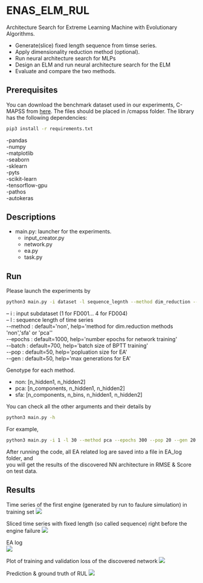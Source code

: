# ENAS_ELM_RUL
Architecture Search for Extreme Learning Machine with Evolutionary Algorithms. <br/>
- Generate(slice) fixed length sequence from timse series. <br/>
- Apply dimensionality reduction method (optional). <br/>
- Run neural architecture search for MLPs <br/>
- Design an ELM and run neural architecture search for the ELM  <br/>
- Evaluate and compare the two methods.

## Prerequisites
You can download the benchmark dataset used in our experiments, C-MAPSS from [here](https://drive.google.com/drive/folders/1xHLtx9laqSTO_8LOFCdOBEkouMpbkAFM?usp=sharing).
The files should be placed in /cmapss folder.
The library has the following dependencies:
```bash
pip3 install -r requirements.txt
```
-pandas <br/>
-numpy <br/>
-matplotlib <br/>
-seaborn <br/>
-sklearn <br/>
-pyts <br/>
-scikit-learn <br/>
-tensorflow-gpu <br/>
-pathos <br/>
-autokeras <br/>

## Descriptions
- main.py: launcher for the experiments.
  - input_creator.py
  - network.py
  - ea.py
  - task.py

## Run
Please launch the experiments by 
```bash
python3 main.py -i dataset -l sequence_legnth --method dim_reduction --pop populations --gen generations
```

&ndash;  i : input subdataset (1 for FD001... 4 for FD004) <br/>
&ndash;  l : sequence length of time series <br/>
--method : default='non', help='method for dim.reduction methods 'non','sfa' or 'pca'' <br/>
--epochs : default=1000, help='number epochs for network training' <br/>
--batch : default=700, help='batch size of BPTT training' <br/>
--pop : default=50, help='popluation size for EA' <br/>
--gen : default=50, help='max generations for EA' <br/>

Genotype for each method.
- non: [n_hidden1, n_hidden2]
- pca: [n_components, n_hidden1, n_hidden2]
- sfa: [n_components, n_bins, n_hidden1, n_hidden2]


You can check all the other arguments and their details by
```bash
python3 main.py -h
```

For example,
```bash
python3 main.py -i 1 -l 30 --method pca --epochs 300 --pop 20 --gen 20
```

After running the code, all EA related log are saved into a file in EA_log folder, and  <br/>
you will get the results of the discovered NN architecture in RMSE & Score on test data. <br/>




## Results
Time series of the first engine (generated by run to faulure simulation) in training set
![](/figures/r2f_ts.png)

Sliced time series with fixed length (so called sequence) right before the engine failure
![](/figures/sequences.png)

EA log  <br/>
![](/figures/ea_log.png)



Plot of training and validation loss of the discovered network 
![](/figures/loss.png)

Prediction & ground truth of RUL
![](/figures/results.png)

